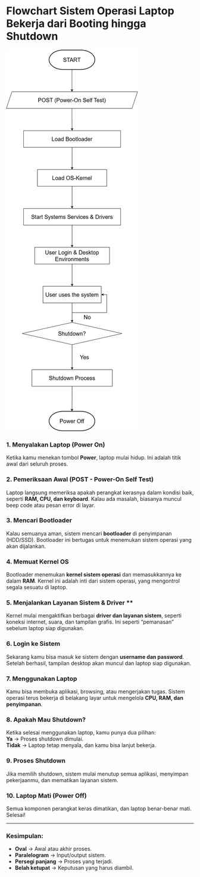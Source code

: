 # Flowchart Sistem Operasi Laptop Bekerja dari Booting hingga Shutdown

<img src="./img/flowchartbooting.png"></img>


### 1. Menyalakan Laptop (Power On) 
Ketika kamu menekan tombol **Power**, laptop mulai hidup. Ini adalah titik awal dari seluruh proses.  

### 2. Pemeriksaan Awal (POST - Power-On Self Test) 
Laptop langsung memeriksa apakah perangkat kerasnya dalam kondisi baik, seperti **RAM, CPU, dan keyboard**. Kalau ada masalah, biasanya muncul beep code atau pesan error di layar.  

### 3. Mencari Bootloader  
Kalau semuanya aman, sistem mencari **bootloader** di penyimpanan (HDD/SSD). Bootloader ini bertugas untuk menemukan sistem operasi yang akan dijalankan.  

### 4. Memuat Kernel OS
Bootloader menemukan **kernel sistem operasi** dan memasukkannya ke dalam **RAM**. Kernel ini adalah inti dari sistem operasi, yang mengontrol segala sesuatu di laptop.  

### 5. Menjalankan Layanan Sistem & Driver **  
Kernel mulai mengaktifkan berbagai **driver dan layanan sistem**, seperti koneksi internet, suara, dan tampilan grafis. Ini seperti “pemanasan” sebelum laptop siap digunakan.  

### 6. Login ke Sistem 
Sekarang kamu bisa masuk ke sistem dengan **username dan password**. Setelah berhasil, tampilan desktop akan muncul dan laptop siap digunakan.  

### 7. Menggunakan Laptop  
Kamu bisa membuka aplikasi, browsing, atau mengerjakan tugas. Sistem operasi terus bekerja di belakang layar untuk mengelola **CPU, RAM, dan penyimpanan**.  

### 8. Apakah Mau Shutdown? 
Ketika selesai menggunakan laptop, kamu punya dua pilihan:  
**Ya** → Proses shutdown dimulai.  
**Tidak** → Laptop tetap menyala, dan kamu bisa lanjut bekerja.  

### 9. Proses Shutdown  
Jika memilih shutdown, sistem mulai menutup semua aplikasi, menyimpan pekerjaanmu, dan mematikan layanan sistem.  

### 10. Laptop Mati (Power Off) 
Semua komponen perangkat keras dimatikan, dan laptop benar-benar mati. Selesai!  

---

### Kesimpulan: 
- **Oval** → Awal atau akhir proses.  
- **Paralelogram** → Input/output sistem.  
- **Persegi panjang** → Proses yang terjadi.  
- **Belah ketupat** → Keputusan yang harus diambil.  